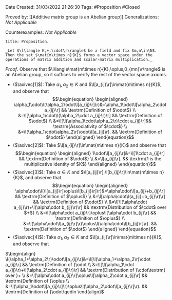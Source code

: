 <br />
<br />

Date Created: 31/03/2022 21:26:30
Tags: #Proposition #Closed 

Proved by: [[Additive matrix group is an Abelian group]]
Generalizations: _Not Applicable_

Counterexamples: _Not Applicable_

``` ad-Proposition
title: Proposition.

_Let $\l\langle K,+,\cdot\r\rangle$ be a field and fix $m,n\in\N$. Then the set $\mat{m\times n}{K}$ forms a vector space under the operations of matrix addition and scalar-matrix multiplication._

```

_Proof_. Observe that $\l\langle\mat{m\times n}{K},\oplus,0_{mn}\r\rangle$ is an Abelian group, so it suffices to verify the rest of the vector space axioms.
* ($\axivec[1]$): Take $\alpha_1,\alpha_2\in K$ and $\l[a_{ij}\r]\in\mat{m\times n}{K}$, and observe that
$$\begin{equation}
    \begin{aligned}
        \alpha_1\odot\l(\alpha_2\odot\l[a_{ij}\r]\r)&=\alpha_1\odot\l[\alpha_2\cdot a_{ij}\r] && \textrm{Definition of $\odot$} \\
        &=\l[\alpha_1\cdot\l(\alpha_2\cdot a_{ij}\r)\r] && \textrm{Definition of $\odot$} \\
        &=\l[\l(\alpha_1\cdot\alpha_2\r)\cdot a_{ij}\r]&& \textrm{Associativity of $\cdot$} \\
        &=\l(\alpha_1\cdot\alpha_2\r)\odot\l[a_{ij}\r]. && \textrm{Definition of $\odot$}
    \end{aligned}
\end{equation}$$
* ($\axivec[2]$): Take $\l[a_{ij}\r]\in\mat{m\times n}{K}$ and observe that
$$\begin{equation}
    \begin{aligned}
        1\odot\l[a_{ij}\r]&=\l[1\cdot a_{ij}\r] && \textrm{Definition of $\odot$} \\
        &=\l[a_{ij}\r]. && \textrm{1 is the multiplicative identity of $K$}
    \end{aligned}
\end{equation}$$
* ($\axivec[3]$): Take $\alpha\in K$ and $\l[a_{ij}\r],\l[b_{ij}\r]\in\mat{m\times n}{K}$, and observe that
$$\begin{equation}
    \begin{aligned}
        \alpha\odot\l(\l[a_{ij}\r]\oplus\l[b_{ij}\r]\r)&=\alpha\odot\l[a_{ij}+b_{ij}\r] && \textrm{Definition of $\oplus$} \\
        &=\l[\alpha\cdot\l(a_{ij}+b_{ij}\r)\r] && \textrm{Definition of $\odot$} \\
        &=\l[\l(\alpha\cdot a_{ij}\r)+\l(\alpha\cdot b_{ij}\r)\r] && \textrm{Distribution of $\cdot$ over $+$} \\
        &=\l[\alpha\cdot a_{ij}\r]\oplus\l[\alpha\cdot b_{ij}\r] && \textrm{Definition of $\oplus$} \\
        &=\l(\alpha\odot\l[a_{ij}\r]\r)\oplus\l(\alpha\cdot\l[b_{ij}\r]\r). && \textrm{Definition of $\odot$}
    \end{aligned}
\end{equation}$$
* ($\axivec[4]$): Take $\alpha_1,\alpha_2\in K$ and $\l[a_{ij}\r]\in\mat{m\times n}{K}$, and observe that

$\begin{align}
    \l(\alpha_1+\alpha_2\r)\odot\l[a_{ij}\r]&=\l[\l(\alpha_1+\alpha_2\r)\cdot a_{ij}\r] && \textrm{Definition of }\odot \\
    &=\l[\l(\alpha_1\cdot a_{ij}\r)+\l(\alpha_2\cdot a_{ij}\r)\r] && \textrm{Distribution of }\cdot\textrm{ over }+ \\
    &=\l[\alpha\cdot a_{ij}\r]\oplus\l[\alpha_2\cdot a_{ij}\r] && \textrm{Definition of }\oplus \\
    &=\l(\alpha_1\odot\l[a_{ij}\r]\r)\oplus\l(\alpha_2\odot\l[a_{ij}\r]\r). && \textrm{Definition of }\odot\qedin
\end{align}$
